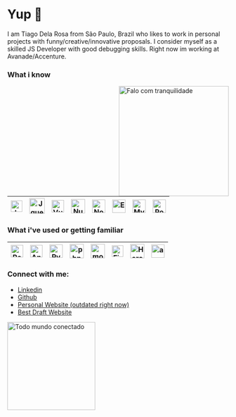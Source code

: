 # Yup 👋

I am Tiago Dela Rosa from São Paulo, Brazil who likes to work in personal projects with funny/creative/innovative proposals. I consider myself as a skilled JS Developer with good debugging skills. Right now im working at Avanade/Accenture.


### What i know
<img width="250" alt="Falo com tranquilidade" align="right" src="https://pbs.twimg.com/media/DTxvOA-XUAA4PcS.jpg" />
  
| [<img src="https://seeklogo.com/images/J/javascript-js-logo-2949701702-seeklogo.com.png" alt="Javascript" width="26">](https://developer.mozilla.org/en-US/docs/Web/JavaScript) | [<img src="https://seeklogo.com/images/J/jquery-logo-E6B6803713-seeklogo.com.png" alt="Jquery" width="35">](https://jquery.com/) | [<img src="https://seeklogo.com/images/V/vuejs-logo-17D586B587-seeklogo.com.png" alt="Vue" width="28">](https://vuejs.org/)  | [<img src="https://seeklogo.com/images/N/nuxt-logo-5EF50E1ABD-seeklogo.com.png" alt="Nuxt" width="32">](https://nuxtjs.org/) | [<img src="https://seeklogo.com/images/N/nodejs-logo-FBE122E377-seeklogo.com.png" alt="NodeJs" width="30">](https://nodejs.org) |[<img src="https://seeklogo.com/images/E/express-js-logo-FA36FF1D3F-seeklogo.com.png" alt="Express" width="30">](https://expressjs.com)  | [<img src="https://seeklogo.com/images/M/mysql-logo-69B39F7D18-seeklogo.com.png" alt="MySQL" width="30">](https://www.mysql.com/)  | [<img src="https://seeklogo.com/images/P/postgresql-logo-5309879B58-seeklogo.com.png" alt="Postgresql" width="30">](https://www.postgresql.org/)  |      
|---|---|---|---|---|---|---|---|



### What i've used or getting familiar
| [<img src="https://seeklogo.com/images/R/react-logo-7B3CE81517-seeklogo.com.png" alt="React" width="28">](https://vlang.io/) | [<img src="https://seeklogo.com/images/A/angular-logo-B76B1CDE98-seeklogo.com.png" alt="Angular" width="28">](http://www.open-std.org/jtc1/sc22/wg14/) | [<img src="https://seeklogo.com/images/P/python-logo-A32636CAA3-seeklogo.com.png" alt="Python" width="30">](https://golang.org/)  |  [<img src="https://seeklogo.com/images/P/PHP-logo-0B2FDC4529-seeklogo.com.png" alt="php" width="32">](https://isocpp.org/)  |      [<img src="https://seeklogo.com/images/M/mongodb-logo-4A71340576-seeklogo.com.png" alt="mongodb" width="32">](https://www.gnu.org/software/bash/) | [<img src="https://seeklogo.com/images/F/firebase-logo-402F407EE0-seeklogo.com.png" alt="Firebase" width="26">](https://www.gnu.org/software/bash/)  |  [<img src="https://seeklogo.com/images/H/heroku-logo-6DE9BBEEBC-seeklogo.com.png" alt="Heroku" width="32">](https://www.gnu.org/software/bash/)  |  [<img src="https://seeklogo.com/images/A/amazon-web-services-aws-logo-6C2E3DCD3E-seeklogo.com.png" alt="aws" width="30">](https://www.gnu.org/software/bash/)  |        
|---|---|---|---|---|---|---|---|


### Connect with me:
* [Linkedin](https://www.linkedin.com/in/tiago-dela-rosa-lopes-12aba6133/ "Linkedin")
* [Github](https://github.com/tiago-dela-rosa/tiago-dela-rosa "Github")
* [Personal Website (outdated right now)](https://tiagodelarosa.netlify.app/profile "Personal Website")
* [Best Draft Website](https://bestdraft.netlify.app/ "Best Draft Website")

<img src="https://media.tenor.com/images/9e91347102c47620930e7bded13b79e9/tenor.png" width="200" alt="Todo mundo conectado" />
